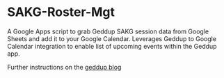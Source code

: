 # SAKG-Roster-Mgt

A Google Apps script to grab Geddup SAKG session data from Google Sheets and add it to your Google Calendar. Leverages Geddup to Google Calendar integration to enable list of upcoming events within the Geddup app.

Further instructions on the [geddup blog](https://geddup.com/blog/2015/11/using-google-apps-to-create-a-smarter-public-calendar/)
